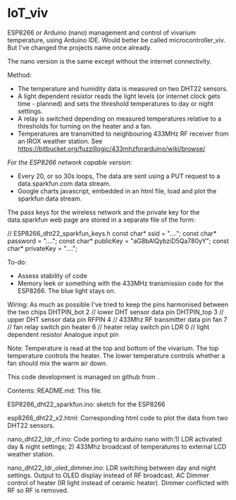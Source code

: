 # IoT_viv

ESP8266 or Arduino (nano) management and control of vivarium temperature, using Arduino IDE.
Would better be called microcontroller_viv. But I've changed the projects name once already.

The nano version is the same except without the internet connectivity.

Method:
* The temperature and humidity data is measured on two DHT22 sensors.
* A light dependent resistor reads the light levels (or internet clock gets time - planned) and sets the threshold temperatures to day or night settings.
* A relay is switched depending on measured temperatures relative to a thresholds for turning on the heater and a fan.
* Temperatures are transmitted to neighbouring 433MHz RF receiver from an IROX weather station. See https://bitbucket.org/fuzzillogic/433mhzforarduino/wiki/browse/

_For the ESP8266 network capable version:_
* Every 20, or so 30s loops, The data are sent using a PUT request to a data.sparkfun.com data stream.
* Google charts javascript, embedded in an html file, load and plot the sparkfun data stream.

The pass keys for the wireless network and the private key for the data.sparkfun web page are stored in a separate file of the form:

// ESP8266_dht22_sparkfun_keys.h
const char* ssid     = "....";
const char* password = "....";
const char* publicKey = "aG8bAlQybziD5Qa780yY";
const char* privateKey = "....";


To-do:
* Assess stability of code
* Memory leek or something with the 433MHz transmission code for the ESP8266. The blue light stays on.

Wiring:
As much as possible I've tried to keep the pins harmonised between the two chips
DHTPIN_bot 2     // lower DHT sensor data pin
DHTPIN_top 3     // upper DHT sensor data pin
RFPIN	4	// 433Mhz RF transmitter data pin
fan	 7              // fan relay switch pin
heater	 6           // heater relay switch pin
LDR	0	// light dependent resistor Analogue input pin


Note:
Temperature is read at the top and bottom of the vivarium. The top temperature controls the heater. The lower temperature controls whether a fan should mix the warm air down.

This code development is managed on github from <script src="https://gist.github.com/jpolton/611681f366708f26a97cca3895066dcf.js"></script>.

Contents:
README.md:
This file.

ESP8266_dht22_sparkfun.ino:
sketch for the ESP8266

esp8266_dht22_x2.html:
Corresponding html code to plot the data from two DHT22 sensors.

nano_dht22_ldr_rf.ino:
Code porting to arduino nano with:1) LDR activated day & night settings; 2) 433Mhz broadcast of temperatures to external LCD weather station.

nano_dht22_ldr_oled_dimmer.ino:
LDR switching between day and night settings. Output to OLED display instead of RF broadcast. AC Dimmer control of heater (IR light instead of ceramic heater). Dimmer conflicted with RF so RF is removed.
